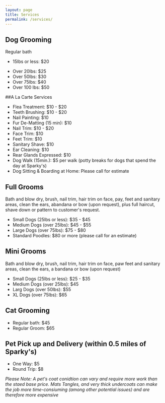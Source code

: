 ```yaml
---
layout: page
title: Services
permalink: /services/
---
```




## Dog Grooming 

Regular bath

* 15lbs or less: $20
+ Over 20lbs: $25
+ Over 50lbs: $30
+ Over 75lbs: $40
+ Over 100 lbs: $50

##A La Carte Services

* Flea Treatment: $10 - $20
* Teeth Brushing: $10 - $20
* Nail Painting: $10
* Fur De-Matting (15 min): $10
* Nail Trim: $10 - $20
* Face Trim: $10
* Feet Trim: $10
* Sanitary Shave: $10
* Ear Cleaning: $10
* Rear Glands Expressed: $10
* Dog Walk (15min.): $5 per walk (potty breaks for dogs that spend the day at Sparky's)
* Dog Sitting & Boarding at Home: Please call for estimate

## Full Grooms
Bath and blow dry, brush, nail trim, hair trim on face, pay, feet and sanitary areas, clean the ears, abandana or bow (upon request), plus full haircut, shave down or pattern to customer's request.

* Small Dogs (25lbs or less): $35 - $45
* Medium Dogs (over 25lbs): $45 - $55
* Large Dogs (over 75lbs): $75 - $80
* Standard Poodles: $80 or more (please call for an estimate)

## Mini Grooms
Bath and blow dry, brush, nail trim, hair trim on face, paw feet and sanitary areas, clean the ears, a bandana or bow (upon request)

* Small Dogs (25lbs or less): $25 - $35
* Medium Dogs (over 25lbs): $45
* Larg Dogs (over 50lbs): $55
* XL Dogs (over 75lbs): $65

## Cat Grooming 

* Regular bath: $45
* Regular Groom: $65

## Pet Pick up and Delivery  (within 0.5 miles of Sparky's)

* One Way: $5
* Round Trip: $8

*Please Note: A pet's coat conidtion can vary and require more work than the staed base price. Mats Tangles, and very thick undercoats can make the job more time-consiuming (among other potential issues) and are therefore more expensive*
